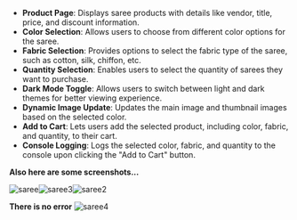 - **Product Page**: Displays saree products with details like vendor, title, price, and discount information.
- **Color Selection**: Allows users to choose from different color options for the saree.
- **Fabric Selection**: Provides options to select the fabric type of the saree, such as cotton, silk, chiffon, etc.
- **Quantity Selection**: Enables users to select the quantity of sarees they want to purchase.
- **Dark Mode Toggle**: Allows users to switch between light and dark themes for better viewing experience.
- **Dynamic Image Update**: Updates the main image and thumbnail images based on the selected color.
- **Add to Cart**: Lets users add the selected product, including color, fabric, and quantity, to their cart.
- **Console Logging**: Logs the selected color, fabric, and quantity to the console upon clicking the "Add to Cart" button.


**Also here are some screenshots...**

![saree](https://github.com/ashutosh-mohanty05/marmeto/assets/94921263/52761c3e-5610-4d88-a2b9-d2379d806135)![saree3](https://github.com/ashutosh-mohanty05/marmeto/assets/94921263/9b1f6544-67a8-4176-9617-5b00396a10b2)![saree2](https://github.com/ashutosh-mohanty05/marmeto/assets/94921263/15d12277-add3-41cc-8797-6a37a70046ef)



**There is no error**
![saree4](https://github.com/ashutosh-mohanty05/marmeto/assets/94921263/15ba3d2c-aeeb-41b0-b337-13f90d63fbeb)

